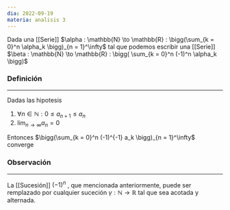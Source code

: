 ```yaml
---
dia: 2022-09-19
materia: analisis 3
---
```

Dada una [[Serie]] $\alpha : \mathbb{N} \to \mathbb{R} : \bigg(\sum_{k = 0}^n \alpha_k \bigg)_{n = 1}^\infty$ tal que podemos escribir una [[Serie]] $\beta : \mathbb{N} \to \mathbb{R} : \bigg( \sum_{k = 0}^n (-1)^n \alpha_k \bigg)$

### Definición
---
Dadas las hipotesis
1) $\forall n \in \mathbb{N} : 0 \leq a_{n +1} \leq a_n$
2) $\lim_{n \to \infty} a_n = 0$

Entonces $\bigg(\sum_{k = 0}^n (-1)^{-1} a_k \bigg)_{n = 1}^\infty$ converge


### Observación
---
La [[Sucesión]] $(-1)^n$ , que mencionada anteriormente, puede ser remplazado por cualquier suceción $\gamma : \mathbb{N} \to \mathbb{R}$ tal que sea acotada y alternada. 